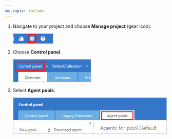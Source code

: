 ```yaml
---
ms.topic: include
---
```


1. Navigate to your project and choose **Manage project** (gear icon). 

   ![Manage project](../../media/agent-pools-tab/manage-project-2015.png)

1. Choose **Control panel**.

   ![Choose Control panel](../../media/agent-pools-tab/control-panel-2015.png)

1. Select **Agent pools**.

   ![Agent pools tab](../../media/agent-pools-tab/agent-pools-2015.png)
